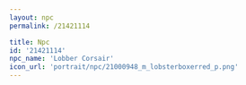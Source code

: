 ```yaml
---
layout: npc
permalink: /21421114

title: Npc
id: '21421114'
npc_name: 'Lobber Corsair'
icon_url: 'portrait/npc/21000948_m_lobsterboxerred_p.png'
---
```

